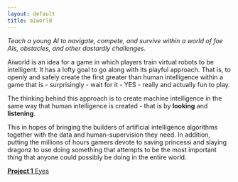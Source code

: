```yaml
---
layout: default
title: aiworld
---
```


_Teach a young AI to navigate, compete, and survive within a world of foe AIs, obstacles, and other dastardly challenges._

Aiworld is an idea for a game in which players train virtual robots to be intelligent.
It has a lofty goal to go along with its playful approach.
That is, to openly and safely create the first greater than human intelligence within a game that is - surprisingly - wait for it - YES - really and actually fun to play.

The thinking behind this approach is to create machine intelligence in the same way that human intelligence is created - that is by **looking** and **listening**.

This in hopes of bringing the builders of artificial intelligence algorithms together with the data and human-supervision they need.
In addition, putting the millions of hours gamers devote to saving princessi and slaying dragonz to use doing something that attempts to be the most important thing that anyone could possibly be doing in the entire world.

[**Project 1** Eyes](eyes.html)
